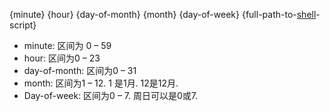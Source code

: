 {minute} {hour} {day-of-month} {month} {day-of-week} {full-path-to-[shell](https://www.coonote.com/shell/shell-tutorial.html)-script}

- minute: 区间为 0 – 59
- hour: 区间为0 – 23
- day-of-month: 区间为0 – 31
- month: 区间为1 – 12. 1 是1月. 12是12月.
- Day-of-week: 区间为0 – 7. 周日可以是0或7.